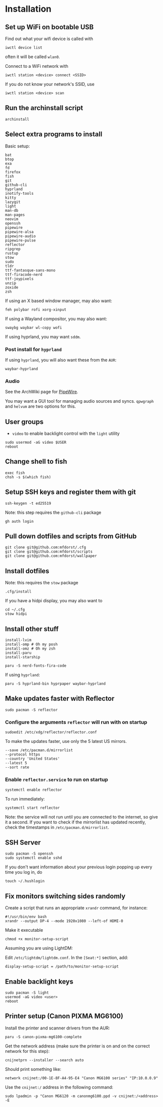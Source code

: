 # Installation

## Set up WiFi on bootable USB

Find out what your wifi device is called with
```
iwctl device list
```
often it will be called `wlan0`.

Connect to a WiFi network with
```
iwctl station <device> connect <SSID>
```
If you do not know your network's SSID, use
```
iwctl station <device> scan
```

## Run the archinstall script
```
archinstall
```

## Select extra programs to install
Basic setup:
```
bat
btop
exa
fd
firefox
fish
git
github-cli
hyprland
inotify-tools
kitty
lazygit
light
man-db
man-pages
neovim
openssh
pipewire
pipewire-alsa
pipewire-audio
pipewire-pulse
reflector
ripgrep
rustup
stow
sudo
tldr
ttf-fantasque-sans-mono
ttf-firacode-nerd
ttf-joypixels
unzip
zoxide
zsh
```

If using an X based window manager, may also want:
```
feh polybar rofi xorg-xinput
```

If using a Wayland compositor, you may also want:
```
swaybg waybar wl-copy wofi
```

If using hyprland, you may want `sddm`.

### Post install for `hyprland`

If using `hyprland`, you will also want these from the `AUR`:
```
waybar-hyprland
```

### Audio
See the ArchWiki page for [PipeWire].

You may want a GUI tool for managing audio sources and syncs.
`qpwgraph` and `helvum` are two options for this.

[PipeWire]: https://wiki.archlinux.org/title/PipeWire#Installation

## User groups
+ `video` to enable backlight control with the `light` utility

```
sudo usermod -aG video $USER
reboot
```

## Change shell to fish
```
exec fish
chsh -s $(which fish)
```

## Setup SSH keys and register them with git
```
ssh-keygen -t ed25519
```

Note: this step requires the `github-cli` package
```
gh auth login
```

## Pull down dotfiles and scripts from GitHub

```
git clone git@github.com:mfdorst/.cfg
git clone git@github.com:mfdorst/scripts
git clone git@github.com:mfdorst/wallpaper
```

## Install dotfiles

Note: this requires the `stow` package
```
.cfg/install
```

If you have a hidpi display, you may also want to
```
cd ~/.cfg
stow hidpi
```

## Install other stuff

```
install-lvim
install-omp # Oh my posh
install-omz # Oh my zsh
install-paru
install-starship

paru -S nerd-fonts-fira-code
```

If using `hyprland`:
```
paru -S hyprland-bin hyprpaper waybar-hyprland
```

## Make updates faster with Reflector

```
sudo pacman -S reflector
```

### Configure the arguments `reflector` will run with on startup

```
sudoedit /etc/xdg/reflector/reflector.conf
```

To make the updates faster, use only the 5 latest US mirrors.

```
--save /etc/pacman.d/mirrorlist
--protocol https
--country 'United States'
--latest 5
--sort rate
```

### Enable `reflector.service` to run on startup

```
systemctl enable reflector
```

To run immediately:

```
systemctl start reflector
```

Note: the service will not run until you are connected to the internet, so give it a second. If you
want to check if the mirrorlist has updated recently, check the timestamps in
`/etc/pacman.d/mirrorlist`.

## SSH Server

```
sudo pacman -S openssh
sudo systemctl enable sshd
```

If you don't want information about your previous login popping up every time you log in, do
```
touch ~/.hushlogin
```

## Fix monitors switching sides randomly
Create a script that runs an appropriate `xrandr` command, for instance:
```
#!/usr/bin/env bash
xrandr --output DP-4 --mode 1920x1080 --left-of HDMI-0
```
Make it executable
```
chmod +x monitor-setup-script
```

Assuming you are using LightDM:

Edit `/etc/lightdm/lightdm.conf`. In the `[Seat:*]` section, add:
```
display-setup-script = /path/to/monitor-setup-script
```

## Enable backlight keys
```
sudo pacman -S light
usermod -aG video <user>
reboot
```

## Printer setup (Canon PIXMA MG6100)

Install the printer and scanner drivers from the AUR:
```
paru -S canon-pixma-mg6100-complete
```

Get the network address (make sure the printer is on and on the correct network for this step):
```
cnijnetprn --installer --search auto
```

Should print something like:
```
network cnijnet:/00-1E-8F-A4-95-E4 "Canon MG6100 series" "IP:10.0.0.9"
```

Use the `cnijnet:/` address in the following command:
```
sudo lpadmin -p "Canon MG6120 -m canonmg6100.ppd -v cnijnet:/<address> -E
```

